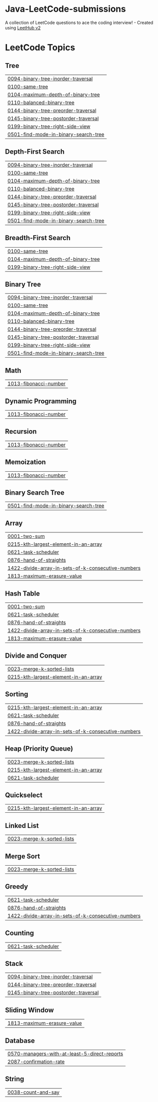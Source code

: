 # Java-LeetCode-submissions
A collection of LeetCode questions to ace the coding interview! - Created using [LeetHub v2](https://github.com/arunbhardwaj/LeetHub-2.0)

<!---LeetCode Topics Start-->
# LeetCode Topics
## Tree
|  |
| ------- |
| [0094-binary-tree-inorder-traversal](https://github.com/Pranavlovescode/Java-LeetCode-submissions/tree/master/0094-binary-tree-inorder-traversal) |
| [0100-same-tree](https://github.com/Pranavlovescode/Java-LeetCode-submissions/tree/master/0100-same-tree) |
| [0104-maximum-depth-of-binary-tree](https://github.com/Pranavlovescode/Java-LeetCode-submissions/tree/master/0104-maximum-depth-of-binary-tree) |
| [0110-balanced-binary-tree](https://github.com/Pranavlovescode/Java-LeetCode-submissions/tree/master/0110-balanced-binary-tree) |
| [0144-binary-tree-preorder-traversal](https://github.com/Pranavlovescode/Java-LeetCode-submissions/tree/master/0144-binary-tree-preorder-traversal) |
| [0145-binary-tree-postorder-traversal](https://github.com/Pranavlovescode/Java-LeetCode-submissions/tree/master/0145-binary-tree-postorder-traversal) |
| [0199-binary-tree-right-side-view](https://github.com/Pranavlovescode/Java-LeetCode-submissions/tree/master/0199-binary-tree-right-side-view) |
| [0501-find-mode-in-binary-search-tree](https://github.com/Pranavlovescode/Java-LeetCode-submissions/tree/master/0501-find-mode-in-binary-search-tree) |
## Depth-First Search
|  |
| ------- |
| [0094-binary-tree-inorder-traversal](https://github.com/Pranavlovescode/Java-LeetCode-submissions/tree/master/0094-binary-tree-inorder-traversal) |
| [0100-same-tree](https://github.com/Pranavlovescode/Java-LeetCode-submissions/tree/master/0100-same-tree) |
| [0104-maximum-depth-of-binary-tree](https://github.com/Pranavlovescode/Java-LeetCode-submissions/tree/master/0104-maximum-depth-of-binary-tree) |
| [0110-balanced-binary-tree](https://github.com/Pranavlovescode/Java-LeetCode-submissions/tree/master/0110-balanced-binary-tree) |
| [0144-binary-tree-preorder-traversal](https://github.com/Pranavlovescode/Java-LeetCode-submissions/tree/master/0144-binary-tree-preorder-traversal) |
| [0145-binary-tree-postorder-traversal](https://github.com/Pranavlovescode/Java-LeetCode-submissions/tree/master/0145-binary-tree-postorder-traversal) |
| [0199-binary-tree-right-side-view](https://github.com/Pranavlovescode/Java-LeetCode-submissions/tree/master/0199-binary-tree-right-side-view) |
| [0501-find-mode-in-binary-search-tree](https://github.com/Pranavlovescode/Java-LeetCode-submissions/tree/master/0501-find-mode-in-binary-search-tree) |
## Breadth-First Search
|  |
| ------- |
| [0100-same-tree](https://github.com/Pranavlovescode/Java-LeetCode-submissions/tree/master/0100-same-tree) |
| [0104-maximum-depth-of-binary-tree](https://github.com/Pranavlovescode/Java-LeetCode-submissions/tree/master/0104-maximum-depth-of-binary-tree) |
| [0199-binary-tree-right-side-view](https://github.com/Pranavlovescode/Java-LeetCode-submissions/tree/master/0199-binary-tree-right-side-view) |
## Binary Tree
|  |
| ------- |
| [0094-binary-tree-inorder-traversal](https://github.com/Pranavlovescode/Java-LeetCode-submissions/tree/master/0094-binary-tree-inorder-traversal) |
| [0100-same-tree](https://github.com/Pranavlovescode/Java-LeetCode-submissions/tree/master/0100-same-tree) |
| [0104-maximum-depth-of-binary-tree](https://github.com/Pranavlovescode/Java-LeetCode-submissions/tree/master/0104-maximum-depth-of-binary-tree) |
| [0110-balanced-binary-tree](https://github.com/Pranavlovescode/Java-LeetCode-submissions/tree/master/0110-balanced-binary-tree) |
| [0144-binary-tree-preorder-traversal](https://github.com/Pranavlovescode/Java-LeetCode-submissions/tree/master/0144-binary-tree-preorder-traversal) |
| [0145-binary-tree-postorder-traversal](https://github.com/Pranavlovescode/Java-LeetCode-submissions/tree/master/0145-binary-tree-postorder-traversal) |
| [0199-binary-tree-right-side-view](https://github.com/Pranavlovescode/Java-LeetCode-submissions/tree/master/0199-binary-tree-right-side-view) |
| [0501-find-mode-in-binary-search-tree](https://github.com/Pranavlovescode/Java-LeetCode-submissions/tree/master/0501-find-mode-in-binary-search-tree) |
## Math
|  |
| ------- |
| [1013-fibonacci-number](https://github.com/Pranavlovescode/Java-LeetCode-submissions/tree/master/1013-fibonacci-number) |
## Dynamic Programming
|  |
| ------- |
| [1013-fibonacci-number](https://github.com/Pranavlovescode/Java-LeetCode-submissions/tree/master/1013-fibonacci-number) |
## Recursion
|  |
| ------- |
| [1013-fibonacci-number](https://github.com/Pranavlovescode/Java-LeetCode-submissions/tree/master/1013-fibonacci-number) |
## Memoization
|  |
| ------- |
| [1013-fibonacci-number](https://github.com/Pranavlovescode/Java-LeetCode-submissions/tree/master/1013-fibonacci-number) |
## Binary Search Tree
|  |
| ------- |
| [0501-find-mode-in-binary-search-tree](https://github.com/Pranavlovescode/Java-LeetCode-submissions/tree/master/0501-find-mode-in-binary-search-tree) |
## Array
|  |
| ------- |
| [0001-two-sum](https://github.com/Pranavlovescode/Java-LeetCode-submissions/tree/master/0001-two-sum) |
| [0215-kth-largest-element-in-an-array](https://github.com/Pranavlovescode/Java-LeetCode-submissions/tree/master/0215-kth-largest-element-in-an-array) |
| [0621-task-scheduler](https://github.com/Pranavlovescode/Java-LeetCode-submissions/tree/master/0621-task-scheduler) |
| [0876-hand-of-straights](https://github.com/Pranavlovescode/Java-LeetCode-submissions/tree/master/0876-hand-of-straights) |
| [1422-divide-array-in-sets-of-k-consecutive-numbers](https://github.com/Pranavlovescode/Java-LeetCode-submissions/tree/master/1422-divide-array-in-sets-of-k-consecutive-numbers) |
| [1813-maximum-erasure-value](https://github.com/Pranavlovescode/Java-LeetCode-submissions/tree/master/1813-maximum-erasure-value) |
## Hash Table
|  |
| ------- |
| [0001-two-sum](https://github.com/Pranavlovescode/Java-LeetCode-submissions/tree/master/0001-two-sum) |
| [0621-task-scheduler](https://github.com/Pranavlovescode/Java-LeetCode-submissions/tree/master/0621-task-scheduler) |
| [0876-hand-of-straights](https://github.com/Pranavlovescode/Java-LeetCode-submissions/tree/master/0876-hand-of-straights) |
| [1422-divide-array-in-sets-of-k-consecutive-numbers](https://github.com/Pranavlovescode/Java-LeetCode-submissions/tree/master/1422-divide-array-in-sets-of-k-consecutive-numbers) |
| [1813-maximum-erasure-value](https://github.com/Pranavlovescode/Java-LeetCode-submissions/tree/master/1813-maximum-erasure-value) |
## Divide and Conquer
|  |
| ------- |
| [0023-merge-k-sorted-lists](https://github.com/Pranavlovescode/Java-LeetCode-submissions/tree/master/0023-merge-k-sorted-lists) |
| [0215-kth-largest-element-in-an-array](https://github.com/Pranavlovescode/Java-LeetCode-submissions/tree/master/0215-kth-largest-element-in-an-array) |
## Sorting
|  |
| ------- |
| [0215-kth-largest-element-in-an-array](https://github.com/Pranavlovescode/Java-LeetCode-submissions/tree/master/0215-kth-largest-element-in-an-array) |
| [0621-task-scheduler](https://github.com/Pranavlovescode/Java-LeetCode-submissions/tree/master/0621-task-scheduler) |
| [0876-hand-of-straights](https://github.com/Pranavlovescode/Java-LeetCode-submissions/tree/master/0876-hand-of-straights) |
| [1422-divide-array-in-sets-of-k-consecutive-numbers](https://github.com/Pranavlovescode/Java-LeetCode-submissions/tree/master/1422-divide-array-in-sets-of-k-consecutive-numbers) |
## Heap (Priority Queue)
|  |
| ------- |
| [0023-merge-k-sorted-lists](https://github.com/Pranavlovescode/Java-LeetCode-submissions/tree/master/0023-merge-k-sorted-lists) |
| [0215-kth-largest-element-in-an-array](https://github.com/Pranavlovescode/Java-LeetCode-submissions/tree/master/0215-kth-largest-element-in-an-array) |
| [0621-task-scheduler](https://github.com/Pranavlovescode/Java-LeetCode-submissions/tree/master/0621-task-scheduler) |
## Quickselect
|  |
| ------- |
| [0215-kth-largest-element-in-an-array](https://github.com/Pranavlovescode/Java-LeetCode-submissions/tree/master/0215-kth-largest-element-in-an-array) |
## Linked List
|  |
| ------- |
| [0023-merge-k-sorted-lists](https://github.com/Pranavlovescode/Java-LeetCode-submissions/tree/master/0023-merge-k-sorted-lists) |
## Merge Sort
|  |
| ------- |
| [0023-merge-k-sorted-lists](https://github.com/Pranavlovescode/Java-LeetCode-submissions/tree/master/0023-merge-k-sorted-lists) |
## Greedy
|  |
| ------- |
| [0621-task-scheduler](https://github.com/Pranavlovescode/Java-LeetCode-submissions/tree/master/0621-task-scheduler) |
| [0876-hand-of-straights](https://github.com/Pranavlovescode/Java-LeetCode-submissions/tree/master/0876-hand-of-straights) |
| [1422-divide-array-in-sets-of-k-consecutive-numbers](https://github.com/Pranavlovescode/Java-LeetCode-submissions/tree/master/1422-divide-array-in-sets-of-k-consecutive-numbers) |
## Counting
|  |
| ------- |
| [0621-task-scheduler](https://github.com/Pranavlovescode/Java-LeetCode-submissions/tree/master/0621-task-scheduler) |
## Stack
|  |
| ------- |
| [0094-binary-tree-inorder-traversal](https://github.com/Pranavlovescode/Java-LeetCode-submissions/tree/master/0094-binary-tree-inorder-traversal) |
| [0144-binary-tree-preorder-traversal](https://github.com/Pranavlovescode/Java-LeetCode-submissions/tree/master/0144-binary-tree-preorder-traversal) |
| [0145-binary-tree-postorder-traversal](https://github.com/Pranavlovescode/Java-LeetCode-submissions/tree/master/0145-binary-tree-postorder-traversal) |
## Sliding Window
|  |
| ------- |
| [1813-maximum-erasure-value](https://github.com/Pranavlovescode/Java-LeetCode-submissions/tree/master/1813-maximum-erasure-value) |
## Database
|  |
| ------- |
| [0570-managers-with-at-least-5-direct-reports](https://github.com/Pranavlovescode/Java-LeetCode-submissions/tree/master/0570-managers-with-at-least-5-direct-reports) |
| [2087-confirmation-rate](https://github.com/Pranavlovescode/Java-LeetCode-submissions/tree/master/2087-confirmation-rate) |
## String
|  |
| ------- |
| [0038-count-and-say](https://github.com/Pranavlovescode/Java-LeetCode-submissions/tree/master/0038-count-and-say) |
<!---LeetCode Topics End-->